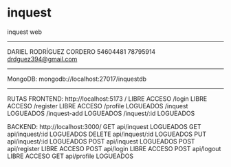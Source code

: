# inquest
inquest web 


--------------------------------------------------------
DARIEL RODRÍGUEZ CORDERO
54604481
78795914
drdguez394@gmail.com


--------------------------------------------------------
MongoDB: mongodb://localhost:27017/inquestdb



--------------------------------------------------------
RUTAS
FRONTEND: http://localhost:5173
            /               LIBRE ACCESO
            /login          LIBRE ACCESO
            /register       LIBRE ACCESO
            /profile        LOGUEADOS
            /inquest        LOGUEADOS
            /inquest-add    LOGUEADOS
            /inquest/:id    LOGUEADOS



BACKEND: http://localhost:3000/
GET         api/inquest     LOGUEADOS
GET         api/inquest/:id LOGUEADOS
DELETE      api/inquest/:id LOGUEADOS
PUT         api/inquest/:id LOGUEADOS
POST        api/inquest     LOGUEADOS
POST        api/register    LIBRE ACCESO
POST        api/login       LIBRE ACCESO
POST        api/logout      LIBRE ACCESO
GET         api/profile     LOGUEADOS
